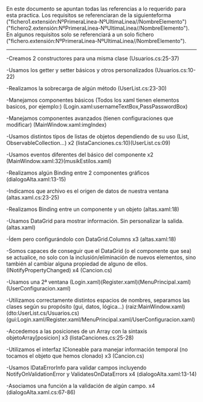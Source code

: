 ﻿En este documento se apuntan todas las referencias a lo requerido para esta practica.
Los requisitos se referenciaran de la siguienteforma ("fichero1.extensión:NºPrimeraLinea-NºUltimaLinea//NombreElemento")("fichero2.extensión:NºPrimeraLinea-NºUltimaLinea//NombreElemento").
En algunos requisitos solo se referenciará a un solo fichero ("fichero.extensión:NºPrimeraLinea-NºUltimaLinea//NombreElemento").
________________________________________________________________________________________________________________

-Creamos 2 constructores para una misma clase 
(Usuarios.cs:25-37)

-Usamos los getter y setter básicos y otros personalizados 
(Usuarios.cs:10-22)

-Realizamos la sobrecarga de algún método 
(UserList.cs:23-30)

-Manejamos componentes básicos 
(Todos los xaml tienen elementos basicos, por ejemplo:) (Login.xaml:usernameTextBox,PassPasswordBox)

-Manejamos componentes avanzados 
(tienen configuraciones que modificar) (MainWindow.xaml:imgIndex)

-Usamos distintos tipos de listas de objetos dependiendo de su uso (List, ObservableCollection...) x2 
(listaCanciones.cs:10)(UserList.cs:09)

-Usamos eventos diferentes del básico del componente x2 
(MainWindow.xaml:32)(musikEstilos.xaml)

-Realizamos algún Binding entre 2 componentes gráficos 
(dialogoAlta.xaml:13-15)

-Indicamos que archivo es el origen de datos de nuestra ventana 
(altas.xaml.cs:23-25)

-Realizamos Binding entre un componente y un objeto 
(altas.xaml:18)

-Usamos DataGrid para mostrar información. Sin personalizar la salida. 
(altas.xaml)

-Ídem pero configurándolo con DataGrid.Columns x3 
(altas.xaml:18)

-Somos capaces de conseguir que el DataGrid (o el componente que sea) se actualice, no solo con la inclusión/eliminación de nuevos elementos, 
sino también al cambiar alguna propiedad de alguno de ellos. (INotifyPropertyChanged) x4 
(Cancion.cs)

-Usamos una 2ª ventana 
(Login.xaml)(Register.xaml)(MenuPrincipal.xaml)(UserConfiguracion.xaml)

-Utilizamos correctamente distintos espacios de nombres, separamos las clases según su propósito (gui, datos, lógica...) 
(raiz:MainWindow.xaml)(dto:UserList.cs/Usuarios.cs) (gui:Login.xaml/Register.xaml/MenuPrincipal.xaml/UserConfiguracion.xaml)

-Accedemos a las posiciones de un Array con la sintaxis objetoArray[posicion] x3 
(listaCanciones.cs:25-28)

-Utilizamos el interfaz ICloneable para manejar información temporal (no tocamos el objeto que hemos clonado) x3
(Cancion.cs)

-Usamos IDataErrorInfo para validar campos incluyendo NotifyOnValidationError y ValidatesOnDataErrors x4
(dialogoAlta.xaml:13-14)

-Asociamos una función a la validación de algún campo. x4
(dialogoAlta.xaml.cs:67-86)
